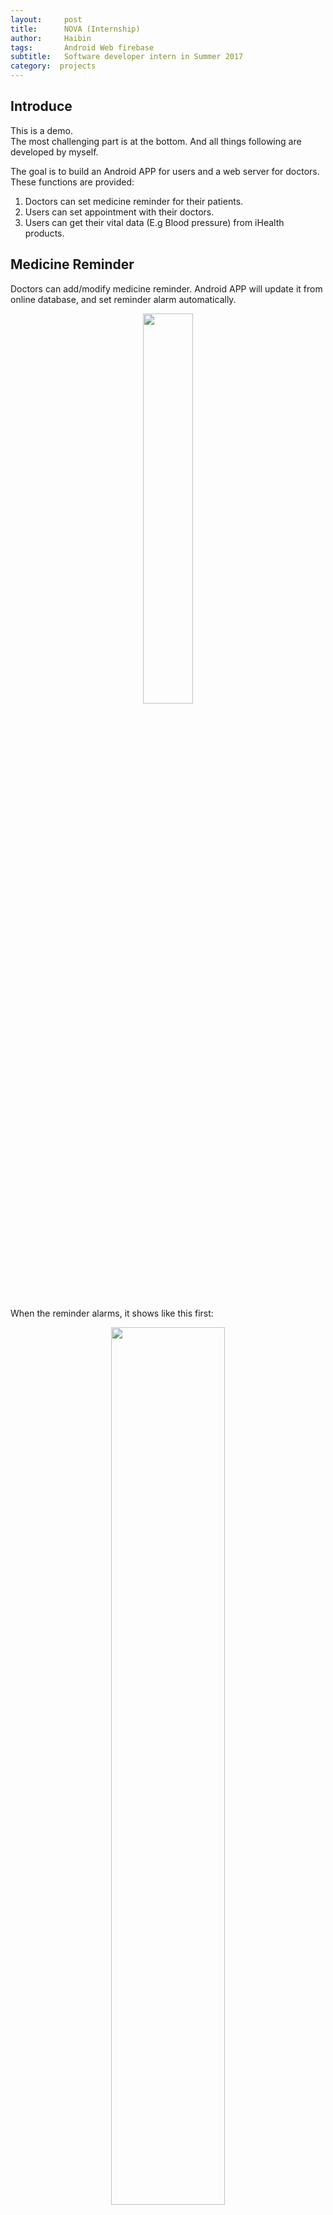 ```yaml
---
layout:     post
title:      NOVA (Internship)
author:     Haibin
tags: 		Android Web firebase
subtitle:  	Software developer intern in Summer 2017
category:  projects
---
```

## Introduce
This is a demo.  
The most challenging part is at the bottom. And all things following are developed by myself.

The goal is to build an Android APP for users and a web server for doctors. These functions are provided:  
1. Doctors can set medicine reminder for their patients.  
2. Users can set appointment with their doctors.  
3. Users can get their vital data (E.g Blood pressure) from iHealth products.  


## Medicine Reminder
Doctors can add/modify medicine reminder. Android APP will update it from online database, and set reminder alarm automatically.
<div style="text-align:center"><img src= "{{ "/img/projects/nova/medicine.png " | prepend: site.baseurl }}" style="width: 40%; margin-left: 20%; margin-right: 20%;"></div>
<br>

When the reminder alarms, it shows like this first:
<div style="text-align:center"><img src= "{{ "/img/projects/nova/alarmReminder.png " | prepend: site.baseurl }}" style="width: 60%; margin-left: 20%; margin-right: 20%;"></div>
<br>

After users clicked "OK", it will enter into the medicine detail screen, which like this:
<div style="text-align:center"><img src= "{{ "/img/projects/nova/alarmIn.png " | prepend: site.baseurl }}" style="width: 40%; margin-left: 20%; margin-right: 20%;"></div>
<br>
You can see that, the alarming medicine's button is red, to remind users which one should be taken. After users clicked the red button, the button becomes grey, which means users have taken this medicine. Like this:
<div style="text-align:center"><img src= "{{ "/img/projects/nova/alarmAfter.png " | prepend: site.baseurl }}" style="width: 40%; margin-left: 20%; margin-right: 20%;"></div>
<br>
When there is another reminder alarms, the same progress will be executed again. But the privious status will be recorded. Like this:
<div style="text-align:center"><img src= "{{ "/img/projects/nova/alarmRe.png " | prepend: site.baseurl }}" style="width: 20%; margin-left: 20%; margin-right: 20%;"></div>
<div style="text-align:center"><img src= "{{ "/img/projects/nova/alarmReAfter.png " | prepend: site.baseurl }}" style="width: 20%; margin-left: 20%; margin-right: 20%;"></div>
<br>


In this way, we can gather whether users have taken their medicine on time, and display this information in our web server.
<div style="text-align:center"><img src= "{{ "/img/projects/nova/medicine_status.png " | prepend: site.baseurl }}" style="width: 100%; "></div>
<br>
The "Y" here means the user has taken his/her medicine. 
This screen is so ugly. I know that, but this is for some professional user like doctors. So this UI is not the most important thing to solve.  

## Appointment
In appointment part, users can see doctors available time and set an appointment with their doctor. When they enter into "Appointment", the doctor's available time will show first, like:
<div style="text-align:center"><img src= "{{ "/img/projects/nova/appointmentInit.png " | prepend: site.baseurl }}" style="width: 60%; "></div>
<br>
And users cannot set an appointment in inaviable time of their doctor's.


The confirmation will show after long pressing at a time slot.
<div style="text-align:center"><img src= "{{ "/img/projects/nova/appointment.png " | prepend: site.baseurl }}" style="width: 60%; "></div>
<br>

And you can cancel an appointment by long pressing at it.
<div style="text-align:center"><img src= "{{ "/img/projects/nova/appointmentCancel.png " | prepend: site.baseurl }}" style="width: 60%; "></div>
<br>

You cannot set an appointment which has been reserved by others. So, invalid reserved time slot will show as "occupied":
<div style="text-align:center"><img src= "{{ "/img/projects/nova/occupied.png " | prepend: site.baseurl }}" style="width: 60%; "></div>
<br>

This is a doctor's view of appointment:
<div style="text-align:center"><img src= "{{ "/img/projects/nova/appointmentDoctor.png " | prepend: site.baseurl }}" style="width: 100%; "></div>
<br>

## Vital data
By connecting iHealth products, we can help user get their vital data.
<div style="text-align:center"><img src= "{{ "/img/projects/nova/ihealth.png " | prepend: site.baseurl }}" style="width: 40%; "></div>
<br>

## The most challenging part
The first design version is:
<div style="text-align:center"><img src= "{{ "/img/projects/nova/reminder_old.png " | prepend: site.baseurl }}" style="width: 60%; "></div>
<br>
It's easy to implement, the database table is just like the column name.  
And the second version is:
<div style="text-align:center"><img src= "{{ "/img/projects/nova/reminder_new.png " | prepend: site.baseurl }}" style="width: 60%; "></div>
<br>
Only today's medicine reminders are shown.  
And manager required that the medicine should be reminded at intervals(like in two days), rather than weekday.  

It is hard to implement, because database cannot query today's reminders directly.  

#### The basic idea is to set a start date and remind period.  
When users enter into medicine reminder, database will get all data and calculate whether each reminder should be shown on the screen or not.  
This way is bad, because we do so much searching outside of database. For we are using online database, it will cost a lot on data transfer. The database should provide the items we need directly.   

#### The second idea is to set a next remind date, and update it after it's shown.  
This way can save data traffic, we don't need to query all data in database, just the data we need. But we still need to write to the database everytime we used the data.  

#### finally, I designed a distributed database for this problem.
The online database just keep the start date and its period. When doctors add or update a medicine reminder, the local database will receive this signal and compute all reminder dates, each one will be inserted into local database as a single record.  

- Just like 
<pre><code class="language-java">// online database
name:medicineA 		startDate:2017/10/12 	period:2 	duration:1week	

// local database should look like
name:medicineA 		remindDate:2017/10/12
name:medicineA 		remindDate:2017/10/14
name:medicineA 		remindDate:2017/10/16
name:medicineA 		remindDate:2017/10/18
</code></pre>
In this way, we can get the results we need directly and don't need to update the database every time when we query it. The online database only stores the useful data such as user information. 

In this design, we use local computing and storage resources as many as possible, which can save the data traffic and our website cost. I think in this way, the system becomes more scalable.

## summary

This is the main screen of Android APP. (This part is made by others)
<div style="text-align:center"><img src= "{{ "/img/projects/nova/main.png " | prepend: site.baseurl }}" style="width: 60%; "></div>
<br>

I have developed Medicine reminders, Appointments, user login, sign up, emergency call, Access healthcare records, measure vitals. 

The first two are big parts. The rest of them are easy.
